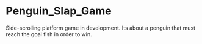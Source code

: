 # Penguin_Slap_Game
Side-scrolling platform game in development. Its about a penguin that must reach the goal fish in order to win.
